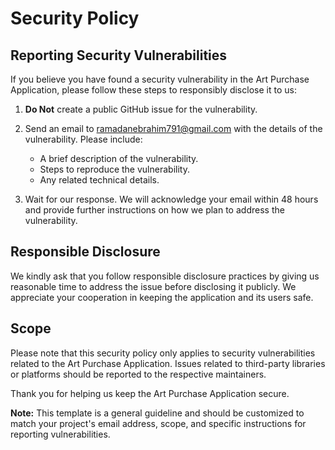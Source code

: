 # Security Policy

## Reporting Security Vulnerabilities

If you believe you have found a security vulnerability in the Art Purchase Application, please follow these steps to responsibly disclose it to us:

1. **Do Not** create a public GitHub issue for the vulnerability.
2. Send an email to [ramadanebrahim791@gmail.com](mailto:security@example.com) with the details of the vulnerability. Please include:

   - A brief description of the vulnerability.
   - Steps to reproduce the vulnerability.
   - Any related technical details.

3. Wait for our response. We will acknowledge your email within 48 hours and provide further instructions on how we plan to address the vulnerability.

## Responsible Disclosure

We kindly ask that you follow responsible disclosure practices by giving us reasonable time to address the issue before disclosing it publicly. We appreciate your cooperation in keeping the application and its users safe.

## Scope

Please note that this security policy only applies to security vulnerabilities related to the Art Purchase Application. Issues related to third-party libraries or platforms should be reported to the respective maintainers.

Thank you for helping us keep the Art Purchase Application secure.

**Note:** This template is a general guideline and should be customized to match your project's email address, scope, and specific instructions for reporting vulnerabilities.
